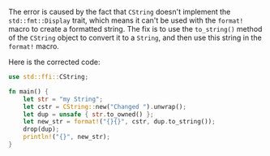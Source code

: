 The error is caused by the fact that `CString` doesn't implement the `std::fmt::Display` trait, which means it can't be used with the `format!` macro to create a formatted string. The fix is to use the `to_string()` method of the `CString` object to convert it to a `String`, and then use this string in the `format!` macro.

Here is the corrected code:
```rs
use std::ffi::CString;

fn main() {
    let str = "my String";
    let cstr = CString::new("Changed ").unwrap();
    let dup = unsafe { str.to_owned() };
    let new_str = format!("{}{}", cstr, dup.to_string());
    drop(dup);
    println!("{}", new_str);
}
```
